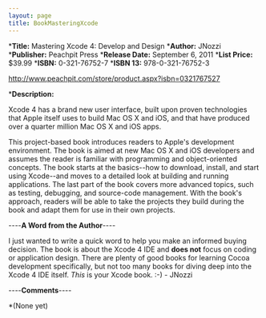 ```yaml
---
layout: page
title: BookMasteringXcode
---
```





***Title:**
Mastering Xcode 4: Develop and Design
***Author:**
JNozzi
***Publisher:**
Peachpit Press
***Release Date:**
September 6, 2011
***List Price:**   
$39.99
***ISBN:**
0-321-76752-7
***ISBN 13:**
978-0-321-76752-3

http://www.peachpit.com/store/product.aspx?isbn=0321767527

***Description:**

Xcode 4 has a brand new user interface, built upon proven technologies that Apple itself uses to build Mac OS X and iOS, and that have produced over a quarter million Mac OS X and iOS apps.

This project-based book introduces readers to Apple's development environment. The book is aimed at new Mac OS X and iOS developers and assumes the reader is familiar with programming and object-oriented concepts. The book starts at the basics--how to download, install, and start using Xcode--and moves to a detailed look at building and running applications. The last part of the book covers more advanced topics, such as testing, debugging, and source-code management. With the book's approach, readers will be able to take the projects they build during the book and adapt them for use in their own projects.

----**A Word from the Author**----

I just wanted to write a quick word to help you make an informed buying decision. The book is about the Xcode 4 IDE and **does not** focus on coding or application design. There are plenty of good books for learning Cocoa development specifically, but not too many books for diving deep into the Xcode 4 IDE itself. *This* is your Xcode book. :-) - JNozzi

----**Comments**----

*(None yet)

